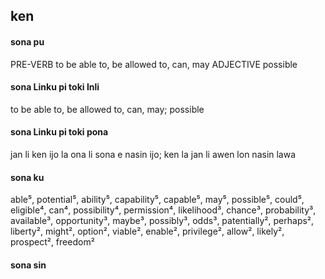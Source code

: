 ## ken

#### sona pu

PRE-VERB to be able to, be allowed to, can, may
ADJECTIVE possible

#### sona Linku pi toki Inli

to be able to, be allowed to, can, may; possible

#### sona Linku pi toki pona

jan li ken ijo la ona li sona e nasin ijo; ken la jan li awen lon nasin lawa

#### sona ku

able⁵, potential⁵, ability⁵, capability⁵, capable⁵, may⁵, possible⁵, could⁵, eligible⁴, can⁴, possibility⁴, permission⁴, likelihood³, chance³, probability³, available³, opportunity³, maybe³, possibly³, odds³, patentially², perhaps², liberty², might², option², viable², enable², privilege², allow², likely², prospect², freedom²

#### sona sin

